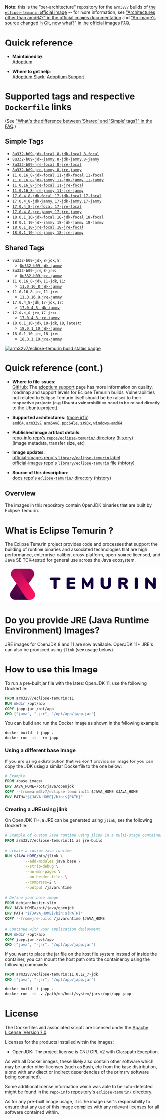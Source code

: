 <!--

********************************************************************************

WARNING:

    DO NOT EDIT "eclipse-temurin/README.md"

    IT IS AUTO-GENERATED

    (from the other files in "eclipse-temurin/" combined with a set of templates)

********************************************************************************

-->

**Note:** this is the "per-architecture" repository for the `arm32v7` builds of [the `eclipse-temurin` official image](https://hub.docker.com/_/eclipse-temurin) -- for more information, see ["Architectures other than amd64?" in the official images documentation](https://github.com/docker-library/official-images#architectures-other-than-amd64) and ["An image's source changed in Git, now what?" in the official images FAQ](https://github.com/docker-library/faq#an-images-source-changed-in-git-now-what).

# Quick reference

-	**Maintained by**:  
	[Adoptium](https://github.com/adoptium/containers)

-	**Where to get help**:  
	[Adoptium Slack](https://adoptium.net/slack); [Adoptium Support](https://github.com/adoptium/adoptium-support/issues/new/choose)

# Supported tags and respective `Dockerfile` links

(See ["What's the difference between 'Shared' and 'Simple' tags?" in the FAQ](https://github.com/docker-library/faq#whats-the-difference-between-shared-and-simple-tags).)

## Simple Tags

-	[`8u332-b09-jdk-focal`, `8-jdk-focal`, `8-focal`](https://github.com/adoptium/containers/blob/df60032f19531a9c7effc22c3c994f9428277700/8/jdk/ubuntu/focal/Dockerfile.releases.full)
-	[`8u332-b09-jdk-jammy`, `8-jdk-jammy`, `8-jammy`](https://github.com/adoptium/containers/blob/df60032f19531a9c7effc22c3c994f9428277700/8/jdk/ubuntu/jammy/Dockerfile.releases.full)
-	[`8u332-b09-jre-focal`, `8-jre-focal`](https://github.com/adoptium/containers/blob/df60032f19531a9c7effc22c3c994f9428277700/8/jre/ubuntu/focal/Dockerfile.releases.full)
-	[`8u332-b09-jre-jammy`, `8-jre-jammy`](https://github.com/adoptium/containers/blob/df60032f19531a9c7effc22c3c994f9428277700/8/jre/ubuntu/jammy/Dockerfile.releases.full)
-	[`11.0.16_8-jdk-focal`, `11-jdk-focal`, `11-focal`](https://github.com/adoptium/containers/blob/d4449a4eb69b35e93c21dc69fedc4a15e78d458a/11/jdk/ubuntu/focal/Dockerfile.releases.full)
-	[`11.0.16_8-jdk-jammy`, `11-jdk-jammy`, `11-jammy`](https://github.com/adoptium/containers/blob/d4449a4eb69b35e93c21dc69fedc4a15e78d458a/11/jdk/ubuntu/jammy/Dockerfile.releases.full)
-	[`11.0.16_8-jre-focal`, `11-jre-focal`](https://github.com/adoptium/containers/blob/d4449a4eb69b35e93c21dc69fedc4a15e78d458a/11/jre/ubuntu/focal/Dockerfile.releases.full)
-	[`11.0.16_8-jre-jammy`, `11-jre-jammy`](https://github.com/adoptium/containers/blob/d4449a4eb69b35e93c21dc69fedc4a15e78d458a/11/jre/ubuntu/jammy/Dockerfile.releases.full)
-	[`17.0.4_8-jdk-focal`, `17-jdk-focal`, `17-focal`](https://github.com/adoptium/containers/blob/d4449a4eb69b35e93c21dc69fedc4a15e78d458a/17/jdk/ubuntu/focal/Dockerfile.releases.full)
-	[`17.0.4_8-jdk-jammy`, `17-jdk-jammy`, `17-jammy`](https://github.com/adoptium/containers/blob/d4449a4eb69b35e93c21dc69fedc4a15e78d458a/17/jdk/ubuntu/jammy/Dockerfile.releases.full)
-	[`17.0.4_8-jre-focal`, `17-jre-focal`](https://github.com/adoptium/containers/blob/d4449a4eb69b35e93c21dc69fedc4a15e78d458a/17/jre/ubuntu/focal/Dockerfile.releases.full)
-	[`17.0.4_8-jre-jammy`, `17-jre-jammy`](https://github.com/adoptium/containers/blob/d4449a4eb69b35e93c21dc69fedc4a15e78d458a/17/jre/ubuntu/jammy/Dockerfile.releases.full)
-	[`18.0.1_10-jdk-focal`, `18-jdk-focal`, `18-focal`](https://github.com/adoptium/containers/blob/df60032f19531a9c7effc22c3c994f9428277700/18/jdk/ubuntu/focal/Dockerfile.releases.full)
-	[`18.0.1_10-jdk-jammy`, `18-jdk-jammy`, `18-jammy`](https://github.com/adoptium/containers/blob/df60032f19531a9c7effc22c3c994f9428277700/18/jdk/ubuntu/jammy/Dockerfile.releases.full)
-	[`18.0.1_10-jre-focal`, `18-jre-focal`](https://github.com/adoptium/containers/blob/df60032f19531a9c7effc22c3c994f9428277700/18/jre/ubuntu/focal/Dockerfile.releases.full)
-	[`18.0.1_10-jre-jammy`, `18-jre-jammy`](https://github.com/adoptium/containers/blob/df60032f19531a9c7effc22c3c994f9428277700/18/jre/ubuntu/jammy/Dockerfile.releases.full)

## Shared Tags

-	`8u332-b09-jdk`, `8-jdk`, `8`:
	-	[`8u332-b09-jdk-jammy`](https://github.com/adoptium/containers/blob/df60032f19531a9c7effc22c3c994f9428277700/8/jdk/ubuntu/jammy/Dockerfile.releases.full)
-	`8u332-b09-jre`, `8-jre`:
	-	[`8u332-b09-jre-jammy`](https://github.com/adoptium/containers/blob/df60032f19531a9c7effc22c3c994f9428277700/8/jre/ubuntu/jammy/Dockerfile.releases.full)
-	`11.0.16_8-jdk`, `11-jdk`, `11`:
	-	[`11.0.16_8-jdk-jammy`](https://github.com/adoptium/containers/blob/d4449a4eb69b35e93c21dc69fedc4a15e78d458a/11/jdk/ubuntu/jammy/Dockerfile.releases.full)
-	`11.0.16_8-jre`, `11-jre`:
	-	[`11.0.16_8-jre-jammy`](https://github.com/adoptium/containers/blob/d4449a4eb69b35e93c21dc69fedc4a15e78d458a/11/jre/ubuntu/jammy/Dockerfile.releases.full)
-	`17.0.4_8-jdk`, `17-jdk`, `17`:
	-	[`17.0.4_8-jdk-jammy`](https://github.com/adoptium/containers/blob/d4449a4eb69b35e93c21dc69fedc4a15e78d458a/17/jdk/ubuntu/jammy/Dockerfile.releases.full)
-	`17.0.4_8-jre`, `17-jre`:
	-	[`17.0.4_8-jre-jammy`](https://github.com/adoptium/containers/blob/d4449a4eb69b35e93c21dc69fedc4a15e78d458a/17/jre/ubuntu/jammy/Dockerfile.releases.full)
-	`18.0.1_10-jdk`, `18-jdk`, `18`, `latest`:
	-	[`18.0.1_10-jdk-jammy`](https://github.com/adoptium/containers/blob/df60032f19531a9c7effc22c3c994f9428277700/18/jdk/ubuntu/jammy/Dockerfile.releases.full)
-	`18.0.1_10-jre`, `18-jre`:
	-	[`18.0.1_10-jre-jammy`](https://github.com/adoptium/containers/blob/df60032f19531a9c7effc22c3c994f9428277700/18/jre/ubuntu/jammy/Dockerfile.releases.full)

[![arm32v7/eclipse-temurin build status badge](https://img.shields.io/jenkins/s/https/doi-janky.infosiftr.net/job/multiarch/job/arm32v7/job/eclipse-temurin.svg?label=arm32v7/eclipse-temurin%20%20build%20job)](https://doi-janky.infosiftr.net/job/multiarch/job/arm32v7/job/eclipse-temurin/)

# Quick reference (cont.)

-	**Where to file issues**:  
	[GitHub](https://github.com/adoptium/containers/issues); The [adoptium support](https://adoptium.net/support) page has more information on quality, roadmap and support levels for Eclipse Temurin builds. Vulnerabilities not related to Eclipse Temurin itself should be be raised to their respective projects (e.g Ubuntu vulnerabilities need to be raised directly to the Ubuntu project).

-	**Supported architectures**: ([more info](https://github.com/docker-library/official-images#architectures-other-than-amd64))  
	[`amd64`](https://hub.docker.com/r/amd64/eclipse-temurin/), [`arm32v7`](https://hub.docker.com/r/arm32v7/eclipse-temurin/), [`arm64v8`](https://hub.docker.com/r/arm64v8/eclipse-temurin/), [`ppc64le`](https://hub.docker.com/r/ppc64le/eclipse-temurin/), [`s390x`](https://hub.docker.com/r/s390x/eclipse-temurin/), [`windows-amd64`](https://hub.docker.com/r/winamd64/eclipse-temurin/)

-	**Published image artifact details**:  
	[repo-info repo's `repos/eclipse-temurin/` directory](https://github.com/docker-library/repo-info/blob/master/repos/eclipse-temurin) ([history](https://github.com/docker-library/repo-info/commits/master/repos/eclipse-temurin))  
	(image metadata, transfer size, etc)

-	**Image updates**:  
	[official-images repo's `library/eclipse-temurin` label](https://github.com/docker-library/official-images/issues?q=label%3Alibrary%2Feclipse-temurin)  
	[official-images repo's `library/eclipse-temurin` file](https://github.com/docker-library/official-images/blob/master/library/eclipse-temurin) ([history](https://github.com/docker-library/official-images/commits/master/library/eclipse-temurin))

-	**Source of this description**:  
	[docs repo's `eclipse-temurin/` directory](https://github.com/docker-library/docs/tree/master/eclipse-temurin) ([history](https://github.com/docker-library/docs/commits/master/eclipse-temurin))

## Overview

The images in this repository contain OpenJDK binaries that are built by Eclipse Temurin.

# What is Eclipse Temurin ?

The Eclipse Temurin project provides code and processes that support the building of runtime binaries and associated technologies that are high performance, enterprise-caliber, cross-platform, open-source licensed, and Java SE TCK-tested for general use across the Java ecosystem.

![logo](https://raw.githubusercontent.com/docker-library/docs/cb27e17c8b50fddc58f1933d266a1a7686fea8ed/eclipse-temurin/logo.png)

# Do you provide JRE (Java Runtime Environment) Images?

JRE images for OpenJDK 8 and 11 are now available. OpenJDK 11+ JRE's can also be produced using `jlink` (see usage below).

# How to use this Image

To run a pre-built jar file with the latest OpenJDK 11, use the following Dockerfile:

```dockerfile
FROM arm32v7/eclipse-temurin:11
RUN mkdir /opt/app
COPY japp.jar /opt/app
CMD ["java", "-jar", "/opt/app/japp.jar"]
```

You can build and run the Docker Image as shown in the following example:

```console
docker build -t japp .
docker run -it --rm japp
```

### Using a different base Image

If you are using a distribution that we don't provide an image for you can copy the JDK using a similar Dockerfile to the one below:

```dockerfile
# Example
FROM <base image>
ENV JAVA_HOME=/opt/java/openjdk
COPY --from=arm32v7/eclipse-temurin:11 $JAVA_HOME $JAVA_HOME
ENV PATH="${JAVA_HOME}/bin:${PATH}"
```

### Creating a JRE using jlink

On OpenJDK 11+, a JRE can be generated using `jlink`, see the following Dockerfile:

```dockerfile
# Example of custom Java runtime using jlink in a multi-stage container build
FROM arm32v7/eclipse-temurin:11 as jre-build

# Create a custom Java runtime
RUN $JAVA_HOME/bin/jlink \
         --add-modules java.base \
         --strip-debug \
         --no-man-pages \
         --no-header-files \
         --compress=2 \
         --output /javaruntime

# Define your base image
FROM debian:buster-slim
ENV JAVA_HOME=/opt/java/openjdk
ENV PATH "${JAVA_HOME}/bin:${PATH}"
COPY --from=jre-build /javaruntime $JAVA_HOME

# Continue with your application deployment
RUN mkdir /opt/app
COPY japp.jar /opt/app
CMD ["java", "-jar", "/opt/app/japp.jar"]
```

If you want to place the jar file on the host file system instead of inside the container, you can mount the host path onto the container by using the following commands:

```dockerfile
FROM arm32v7/eclipse-temurin:11.0.12_7-jdk
CMD ["java", "-jar", "/opt/app/japp.jar"]
```

```console
docker build -t japp .
docker run -it -v /path/on/host/system/jars:/opt/app japp
```

# License

The Dockerfiles and associated scripts are licensed under the [Apache License, Version 2.0](http://www.apache.org/licenses/LICENSE-2.0.html).

Licenses for the products installed within the images:

-	OpenJDK: The project license is GNU GPL v2 with Classpath Exception.

As with all Docker images, these likely also contain other software which may be under other licenses (such as Bash, etc from the base distribution, along with any direct or indirect dependencies of the primary software being contained).

Some additional license information which was able to be auto-detected might be found in [the `repo-info` repository's `eclipse-temurin/` directory](https://github.com/docker-library/repo-info/tree/master/repos/eclipse-temurin).

As for any pre-built image usage, it is the image user's responsibility to ensure that any use of this image complies with any relevant licenses for all software contained within.
